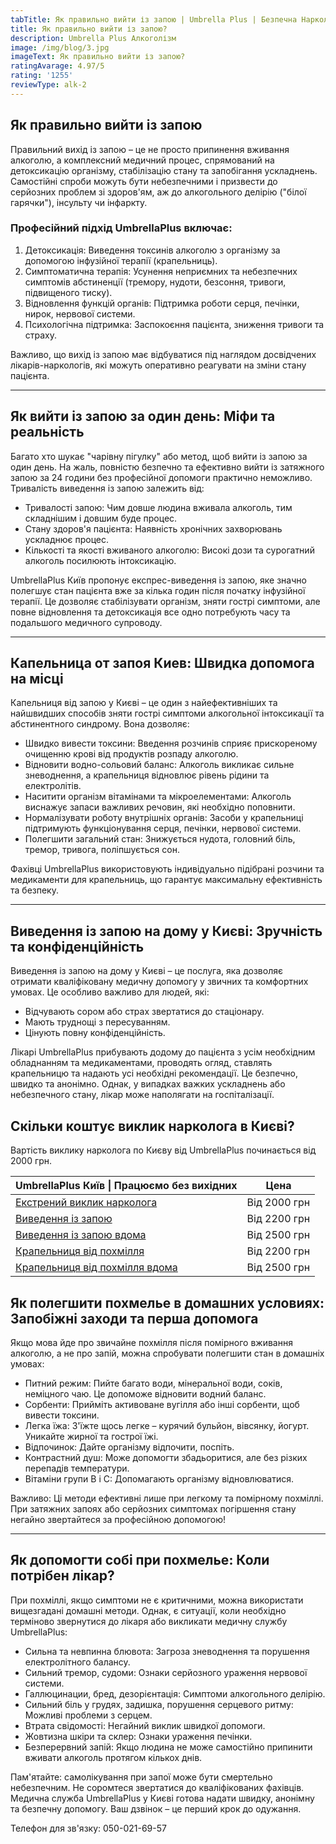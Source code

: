 ```yaml
---
tabTitle: Як правильно вийти із запою | Umbrella Plus | Безпечна Наркологія
title: Як правильно вийти із запою?
description: Umbrella Plus Алкоголізм
image: /img/blog/3.jpg
imageText: Як правильно вийти із запою?
ratingAvarage: 4.97/5
rating: '1255'
reviewType: alk-2
---
```


## Як правильно вийти із запою 

Правильний вихід із запою – це не просто припинення вживання алкоголю, а комплексний медичний процес, спрямований на детоксикацію організму, стабілізацію стану та запобігання ускладнень. Самостійні спроби можуть бути небезпечними і призвести до серйозних проблем зі здоров'ям, аж до алкогольного делірію ("білої гарячки"), інсульту чи інфаркту.

### Професійний підхід UmbrellaPlus включає:

1. Детоксикація: Виведення токсинів алкоголю з організму за допомогою інфузійної терапії (крапельниць).
2. Симптоматична терапія: Усунення неприємних та небезпечних симптомів абстиненції (тремору, нудоти, безсоння, тривоги, підвищеного тиску).
3. Відновлення функцій органів: Підтримка роботи серця, печінки, нирок, нервової системи.
4. Психологічна підтримка: Заспокоєння пацієнта, зниження тривоги та страху.

Важливо, що вихід із запою має відбуватися під наглядом досвідчених лікарів-наркологів, які можуть оперативно реагувати на зміни стану пацієнта.

***

## Як вийти із запою за один день: Міфи та реальність

Багато хто шукає "чарівну пігулку" або метод, щоб вийти із запою за один день. На жаль, повністю безпечно та ефективно вийти із затяжного запою за 24 години без професійної допомоги практично неможливо. Тривалість виведення із запою залежить від:

* Тривалості запою: Чим довше людина вживала алкоголь, тим складнішим і довшим буде процес.
* Стану здоров'я пацієнта: Наявність хронічних захворювань ускладнює процес.
* Кількості та якості вживаного алкоголю: Високі дози та сурогатний алкоголь посилюють інтоксикацію.

UmbrellaPlus Київ пропонує експрес-виведення із запою, яке значно полегшує стан пацієнта вже за кілька годин після початку інфузійної терапії. Це дозволяє стабілізувати організм, зняти гострі симптоми, але повне відновлення та детоксикація все одно потребують часу та подальшого медичного супроводу.

***

## Капельница от запоя Киев: Швидка допомога на місці

Капельниця від запою у Києві – це один з найефективніших та найшвидших способів зняти гострі симптоми алкогольної інтоксикації та абстинентного синдрому. Вона дозволяє:

* Швидко вивести токсини: Введення розчинів сприяє прискореному очищенню крові від продуктів розпаду алкоголю.
* Відновити водно-сольовий баланс: Алкоголь викликає сильне зневоднення, а крапельниця відновлює рівень рідини та електролітів.
* Наситити організм вітамінами та мікроелементами: Алкоголь виснажує запаси важливих речовин, які необхідно поповнити.
* Нормалізувати роботу внутрішніх органів: Засоби у крапельниці підтримують функціонування серця, печінки, нервової системи.
* Полегшити загальний стан: Знижується нудота, головний біль, тремор, тривога, поліпшується сон.

Фахівці UmbrellaPlus використовують індивідуально підібрані розчини та медикаменти для крапельниць, що гарантує максимальну ефективність та безпеку.

***

## Виведення із запою на дому у Києві: Зручність та конфіденційність

Виведення із запою на дому у Києві – це послуга, яка дозволяє отримати кваліфіковану медичну допомогу у звичних та комфортних умовах. Це особливо важливо для людей, які:

* Відчувають сором або страх звертатися до стаціонару.
* Мають труднощі з пересуванням.
* Цінують повну конфіденційність.

Лікарі UmbrellaPlus прибувають додому до пацієнта з усім необхідним обладнанням та медикаментами, проводять огляд, ставлять крапельницю та надають усі необхідні рекомендації. Це безпечно, швидко та анонімно. Однак, у випадках важких ускладнень або небезпечного стану, лікар може наполягати на госпіталізації.

## Скільки коштує виклик нарколога в Києві?

Вартість виклику нарколога по Києву від UmbrellaPlus починається від 2000 грн.

| UmbrellaPlus Київ \| Працюємо без вихідних                                                                | Цена         |
| --------------------------------------------------------------------------------------------------------- | ------------ |
| [Екстрений виклик нарколога](https://umbrella-plus.com.ua/uk/blog/narcolog-na-dom-kiev-ua/)               | Від 2000 грн |
| [Виведення із запою](https://umbrella-plus.com.ua/uk/kiev/vivod-iz-zapoia-kiev-ua/)                       | Від 2200 грн |
| [Виведення із запою вдома](https://umbrella-plus.com.ua/uk/kiev/vivod-iz-zapoia-na-domy-kiev-ua/)         | Від 2500 грн |
| [Крапельниця від похмілля](https://umbrella-plus.com.ua/uk/kiev/kapelnica_ot_alkogola_kiev/)              | Від 2200 грн |
| [Крапельниця від похмілля вдома](https://umbrella-plus.com.ua/uk/kiev/kapelnica_ot_alkogola_na_dom_kiev/) | Від 2500 грн |

## Як полегшити похмелье в домашних условиях: Запобіжні заходи та перша допомога

Якщо мова йде про звичайне похмілля після помірного вживання алкоголю, а не про запій, можна спробувати полегшити стан в домашніх умовах:

* Питний режим: Пийте багато води, мінеральної води, соків, неміцного чаю. Це допоможе відновити водний баланс.
* Сорбенти: Прийміть активоване вугілля або інші сорбенти, щоб вивести токсини.
* Легка їжа: З'їжте щось легке – курячий бульйон, вівсянку, йогурт. Уникайте жирної та гострої їжі.
* Відпочинок: Дайте організму відпочити, поспіть.
* Контрастний душ: Може допомогти збадьоритися, але без різких перепадів температури.
* Вітаміни групи В і С: Допомагають організму відновлюватися.

Важливо: Ці методи ефективні лише при легкому та помірному похміллі. При затяжних запоях або серйозних симптомах погіршення стану негайно звертайтеся за професійною допомогою!

***

## Як допомогти собі при похмелье: Коли потрібен лікар?

При похміллі, якщо симптоми не є критичними, можна використати вищезгадані домашні методи. Однак, є ситуації, коли необхідно терміново звернутися до лікаря або викликати медичну службу UmbrellaPlus:

* Сильна та невпинна блювота: Загроза зневоднення та порушення електролітного балансу.
* Сильний тремор, судоми: Ознаки серйозного ураження нервової системи.
* Галлюцинации, бред, дезорієнтація: Симптоми алкогольного делірію.
* Сильний біль у грудях, задишка, порушення серцевого ритму: Можливі проблеми з серцем.
* Втрата свідомості: Негайний виклик швидкої допомоги.
* Жовтизна шкіри та склер: Ознаки ураження печінки.
* Безперервний запій: Якщо людина не може самостійно припинити вживати алкоголь протягом кількох днів.

Пам'ятайте: самолікування при запої може бути смертельно небезпечним. Не соромтеся звертатися до кваліфікованих фахівців. Медична служба UmbrellaPlus у Києві готова надати швидку, анонімну та безпечну допомогу. Ваш дзвінок – це перший крок до одужання.

Телефон для зв'язку: 050-021-69-57
